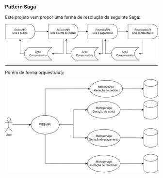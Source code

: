 ### Pattern Saga

Este projeto vem propor uma forma de resolução da seguinte Saga:

![alt text](https://github.com/MatheusAntonioSilva/Saga-Orquestrada/blob/main/saga.png?raw=true)

---

Porém de forma orquestrada:

![alt text](https://github.com/MatheusAntonioSilva/Saga-Orquestrada/blob/main/SagaOrquestrada.png?raw=true)
